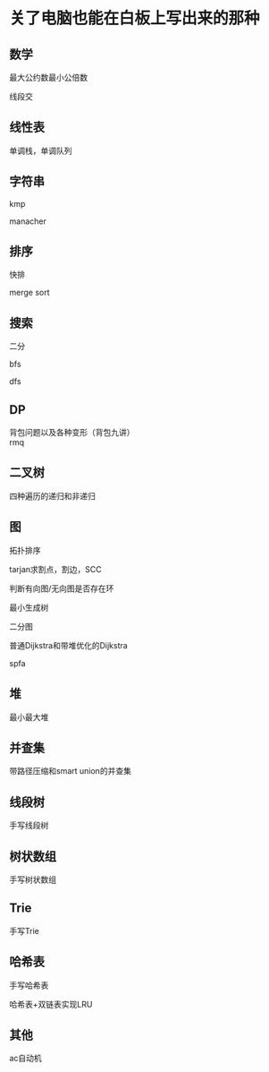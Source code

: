 # 关了电脑也能在白板上写出来的那种
## 数学  
最大公约数最小公倍数 

线段交

## 线性表
单调栈，单调队列

## 字符串
kmp

manacher

## 排序
快排

merge sort

## 搜索 
二分

bfs

dfs

## DP
背包问题以及各种变形（背包九讲）  
rmq

## 二叉树
四种遍历的递归和非递归

## 图
拓扑排序

tarjan求割点，割边，SCC

判断有向图/无向图是否存在环

最小生成树 

二分图

普通Dijkstra和带堆优化的Dijkstra

spfa

## 堆
最小最大堆

## 并查集
带路径压缩和smart union的并查集

## 线段树
手写线段树 

## 树状数组
手写树状数组 

## Trie 
手写Trie

## 哈希表 
手写哈希表 

哈希表+双链表实现LRU

## 其他
ac自动机
